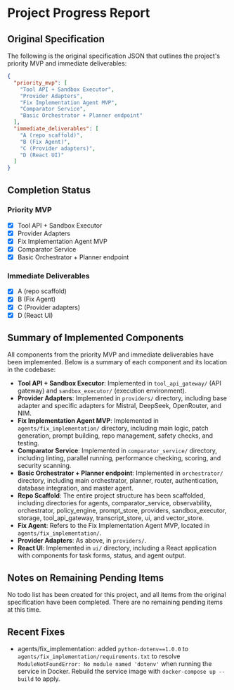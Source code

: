 # Project Progress Report

## Original Specification

The following is the original specification JSON that outlines the project's priority MVP and immediate deliverables:

```json
{
  "priority_mvp": [
    "Tool API + Sandbox Executor",
    "Provider Adapters",
    "Fix Implementation Agent MVP",
    "Comparator Service",
    "Basic Orchestrator + Planner endpoint"
  ],
  "immediate_deliverables": [
    "A (repo scaffold)",
    "B (Fix Agent)",
    "C (Provider adapters)",
    "D (React UI)"
  ]
}
```

## Completion Status

### Priority MVP

- [x] Tool API + Sandbox Executor
- [x] Provider Adapters
- [x] Fix Implementation Agent MVP
- [x] Comparator Service
- [x] Basic Orchestrator + Planner endpoint

### Immediate Deliverables

- [x] A (repo scaffold)
- [x] B (Fix Agent)
- [x] C (Provider adapters)
- [x] D (React UI)

## Summary of Implemented Components

All components from the priority MVP and immediate deliverables have been implemented. Below is a summary of each component and its location in the codebase:

- **Tool API + Sandbox Executor**: Implemented in `tool_api_gateway/` (API gateway) and `sandbox_executor/` (execution environment).
- **Provider Adapters**: Implemented in `providers/` directory, including base adapter and specific adapters for Mistral, DeepSeek, OpenRouter, and NIM.
- **Fix Implementation Agent MVP**: Implemented in `agents/fix_implementation/` directory, including main logic, patch generation, prompt building, repo management, safety checks, and testing.
- **Comparator Service**: Implemented in `comparator_service/` directory, including linting, parallel running, performance checking, scoring, and security scanning.
- **Basic Orchestrator + Planner endpoint**: Implemented in `orchestrator/` directory, including main orchestrator, planner, router, authentication, database integration, and master agent.
- **Repo Scaffold**: The entire project structure has been scaffolded, including directories for agents, comparator_service, observability, orchestrator, policy_engine, prompt_store, providers, sandbox_executor, storage, tool_api_gateway, transcript_store, ui, and vector_store.
- **Fix Agent**: Refers to the Fix Implementation Agent MVP, located in `agents/fix_implementation/`.
- **Provider Adapters**: As above, in `providers/`.
- **React UI**: Implemented in `ui/` directory, including a React application with components for task forms, status, and agent output.

## Notes on Remaining Pending Items

No todo list has been created for this project, and all items from the original specification have been completed. There are no remaining pending items at this time.

## Recent Fixes

- agents/fix_implementation: added `python-dotenv==1.0.0` to `agents/fix_implementation/requirements.txt` to resolve `ModuleNotFoundError: No module named 'dotenv'` when running the service in Docker. Rebuild the service image with `docker-compose up --build` to apply.
